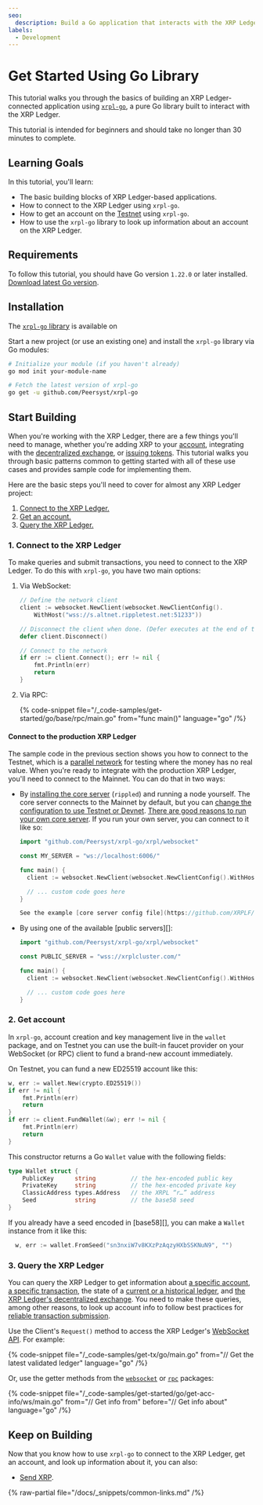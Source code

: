 ```yaml
---
seo:
  description: Build a Go application that interacts with the XRP Ledger.
labels:
  - Development
---
```


# Get Started Using Go Library

This tutorial walks you through the basics of building an XRP Ledger-connected application using [`xrpl-go`](https://github.com/Peersyst/xrpl-go), a pure Go library built to interact with the XRP Ledger.

This tutorial is intended for beginners and should take no longer than 30 minutes to complete.

## Learning Goals

In this tutorial, you'll learn:

- The basic building blocks of XRP Ledger-based applications.
- How to connect to the XRP Ledger using `xrpl-go`.
- How to get an account on the [Testnet](/resources/dev-tools/xrp-faucets) using `xrpl-go`.
- How to use the `xrpl-go` library to look up information about an account on the XRP Ledger.

## Requirements

To follow this tutorial, you should have Go version `1.22.0` or later installed.
[Download latest Go version](https://go.dev/dl/).

## Installation

The [`xrpl-go` library](https://github.com/Peersyst/xrpl-go) is available on

Start a new project (or use an existing one) and install the `xrpl-go` library via Go modules:

```bash
# Initialize your module (if you haven't already)
go mod init your-module-name

# Fetch the latest version of xrpl-go
go get -u github.com/Peersyst/xrpl-go
```

## Start Building

When you're working with the XRP Ledger, there are a few things you'll need to manage, whether you're adding XRP to your [account](../../../concepts/accounts/index.md), integrating with the [decentralized exchange](../../../concepts/tokens/decentralized-exchange/index.md), or [issuing tokens](../../../concepts/tokens/index.md). This tutorial walks you through basic patterns common to getting started with all of these use cases and provides sample code for implementing them.

Here are the basic steps you'll need to cover for almost any XRP Ledger project:

1. [Connect to the XRP Ledger.](#1.-connect-to-the-xrp-ledger)
2. [Get an account.](#2.-get-account)
3. [Query the XRP Ledger.](#3.-query-the-xrp-ledger)

### 1. Connect to the XRP Ledger

To make queries and submit transactions, you need to connect to the XRP Ledger. To do this with `xrpl-go`, you have two main options:

1. Via WebSocket:
    ```go
	// Define the network client
	client := websocket.NewClient(websocket.NewClientConfig().
		WithHost("wss://s.altnet.rippletest.net:51233"))
    
	// Disconnect the client when done. (Defer executes at the end of the function)
	defer client.Disconnect()

	// Connect to the network
	if err := client.Connect(); err != nil {
		fmt.Println(err)
		return
	}
    ```
2. Via RPC:

    {% code-snippet file="/_code-samples/get-started/go/base/rpc/main.go" from="func main()" language="go" /%}


#### Connect to the production XRP Ledger

The sample code in the previous section shows you how to connect to the Testnet, which is a [parallel network](../../../concepts/networks-and-servers/parallel-networks.md) for testing where the money has no real value. When you're ready to integrate with the production XRP Ledger, you'll need to connect to the Mainnet. You can do that in two ways:

- By [installing the core server](../../../infrastructure/installation/index.md) (`rippled`) and running a node yourself. The core server connects to the Mainnet by default, but you can [change the configuration to use Testnet or Devnet](../../../infrastructure/configuration/connect-your-rippled-to-the-xrp-test-net.md). [There are good reasons to run your own core server](../../../concepts/networks-and-servers/index.md#reasons-to-run-your-own-server). If you run your own server, you can connect to it like so:

  ```go
  import "github.com/Peersyst/xrpl-go/xrpl/websocket"

  const MY_SERVER = "ws://localhost:6006/"

  func main() {
    client := websocket.NewClient(websocket.NewClientConfig().WithHost(MY_SERVER))

    // ... custom code goes here
  }

  See the example [core server config file](https://github.com/XRPLF/rippled/blob/c0a0b79d2d483b318ce1d82e526bd53df83a4a2c/cfg/rippled-example.cfg#L1562) for more information about default values.

- By using one of the available [public servers][]:

  ```go
  import "github.com/Peersyst/xrpl-go/xrpl/websocket"

  const PUBLIC_SERVER = "wss://xrplcluster.com/"

  func main() {
    client := websocket.NewClient(websocket.NewClientConfig().WithHost(PUBLIC_SERVER))

    // ... custom code goes here
  }

### 2. Get account

In `xrpl-go`, account creation and key management live in the `wallet` package, and on Testnet you can use the built-in faucet provider on your WebSocket (or RPC) client to fund a brand-new account immediately.

On Testnet, you can fund a new ED25519 account like this:

```go
w, err := wallet.New(crypto.ED25519())
if err != nil {
	fmt.Println(err)
	return
}
if err := client.FundWallet(&w); err != nil {
	fmt.Println(err)
	return
}
```

This constructor returns a Go `Wallet` value with the following fields:

```go
type Wallet struct {
    PublicKey      string          // the hex-encoded public key
    PrivateKey     string          // the hex-encoded private key
    ClassicAddress types.Address   // the XRPL “r…” address
    Seed           string          // the base58 seed
}
```

If you already have a seed encoded in [base58][], you can make a `Wallet` instance from it like this:

```go
  w, err := wallet.FromSeed("sn3nxiW7v8KXzPzAqzyHXbSSKNuN9", "")
```

### 3. Query the XRP Ledger

You can query the XRP Ledger to get information about [a specific account](../../../references/http-websocket-apis/public-api-methods/account-methods/index.md), [a specific transaction](../../../references/http-websocket-apis/public-api-methods/transaction-methods/tx.md), the state of a [current or a historical ledger](../../../references/http-websocket-apis/public-api-methods/ledger-methods/index.md), and [the XRP Ledger's decentralized exchange](../../../references/http-websocket-apis/public-api-methods/path-and-order-book-methods/index.md). You need to make these queries, among other reasons, to look up account info to follow best practices for [reliable transaction submission](../../../concepts/transactions/reliable-transaction-submission.md).

Use the Client's `Request()` method to access the XRP Ledger's [WebSocket API](../../../references/http-websocket-apis/api-conventions/request-formatting.md). For example:

{% code-snippet file="/_code-samples/get-tx/go/main.go" from="// Get the latest validated ledger" language="go" /%}

Or, use the getter methods from the [`websocket`](https://pkg.go.dev/github.com/Peersyst/xrpl-go@v0.1.12/xrpl/websocket) or [`rpc`](https://pkg.go.dev/github.com/Peersyst/xrpl-go@v0.1.12/xrpl/rpc) packages:

{% code-snippet file="/_code-samples/get-started/go/get-acc-info/ws/main.go" from="// Get info from" before="// Get info about" language="go" /%}

## Keep on Building

Now that you know how to use `xrpl-go` to connect to the XRP Ledger, get an account, and look up information about it, you can also:

- [Send XRP](../../how-tos/send-xrp.md).

{% raw-partial file="/docs/_snippets/common-links.md" /%}
